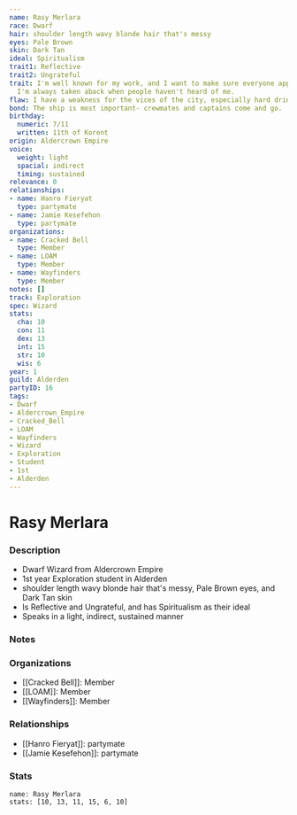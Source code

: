 ```yaml
---
name: Rasy Merlara
race: Dwarf
hair: shoulder length wavy blonde hair that's messy
eyes: Pale Brown
skin: Dark Tan
ideal: Spiritualism
trait1: Reflective
trait2: Ungrateful
trait: I'm well known for my work, and I want to make sure everyone appreciates it.
  I'm always taken aback when people haven't heard of me.
flaw: I have a weakness for the vices of the city, especially hard drink.
bond: The ship is most important- crewmates and captains come and go.
birthday:
  numeric: 7/11
  written: 11th of Korent
origin: Aldercrown Empire
voice:
  weight: light
  spacial: indirect
  timing: sustained
relevance: 0
relationships:
- name: Hanro Fieryat
  type: partymate
- name: Jamie Kesefehon
  type: partymate
organizations:
- name: Cracked Bell
  type: Member
- name: LOAM
  type: Member
- name: Wayfinders
  type: Member
notes: []
track: Exploration
spec: Wizard
stats:
  cha: 10
  con: 11
  dex: 13
  int: 15
  str: 10
  wis: 6
year: 1
guild: Alderden
partyID: 16
tags:
- Dwarf
- Aldercrown_Empire
- Cracked_Bell
- LOAM
- Wayfinders
- Wizard
- Exploration
- Student
- 1st
- Alderden
---
```

# Rasy Merlara
### Description
- Dwarf Wizard from Aldercrown Empire
- 1st year Exploration student in Alderden
- shoulder length wavy blonde hair that's messy, Pale Brown eyes, and Dark Tan skin
- Is Reflective and Ungrateful, and has Spiritualism as their ideal
- Speaks in a light, indirect, sustained manner

### Notes

### Organizations
- [[Cracked Bell]]: Member
- [[LOAM]]: Member
- [[Wayfinders]]: Member

### Relationships
- [[Hanro Fieryat]]: partymate
- [[Jamie Kesefehon]]: partymate

### Stats
```statblock
name: Rasy Merlara
stats: [10, 13, 11, 15, 6, 10]
```